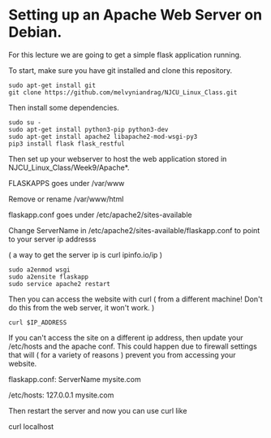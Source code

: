 # Setting up an Apache Web Server on Debian.

For this lecture we are going to get a simple flask application running.

To start, make sure you have git installed and clone this repository.

```
sudo apt-get install git
git clone https://github.com/melvyniandrag/NJCU_Linux_Class.git
```

Then install some dependencies.

```
sudo su -
sudo apt-get install python3-pip python3-dev
sudo apt-get install apache2 libapache2-mod-wsgi-py3
pip3 install flask flask_restful
```
Then set up your webserver to host the web application stored in NJCU_Linux_Class/Week9/Apache*.

FLASKAPPS goes under /var/www

Remove or rename /var/www/html

flaskapp.conf goes under /etc/apache2/sites-available

Change ServerName in /etc/apache2/sites-available/flaskapp.conf to point to your server ip addresss

( a way to  get the server ip  is curl ipinfo.io/ip )

```
sudo a2enmod wsgi
sudo a2ensite flaskapp
sudo service apache2 restart
```

Then you can access the website with curl ( from a different machine! Don't do this from the web server, it won't work. )

```
curl $IP_ADDRESS
```

If you can't access the site on a different ip address, then update your /etc/hosts and the apache conf. This could happen due to firewall settings that will ( for a variety of reasons ) prevent you from accessing your website.

flaskapp.conf:
ServerName mysite.com

/etc/hosts:
127.0.0.1 mysite.com

Then restart the server and now you can use curl like

curl localhost

